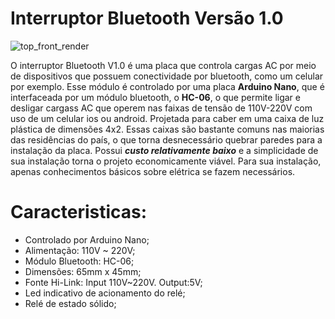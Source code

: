  # Interruptor Bluetooth Versão 1.0
 ![top_front_render](https://user-images.githubusercontent.com/8846340/98874857-cde5a280-2459-11eb-9220-77dabad5c72d.JPG)

  O interruptor Bluetooth V1.0 é uma placa que controla cargas AC por meio de dispositivos que possuem conectividade por bluetooth, como um celular por exemplo. Esse módulo é controlado por uma placa **Arduino Nano**, que é interfaceada por um módulo bluetooth, o **HC-06**, o que permite ligar e desligar cargass AC que operem nas faixas de tensão de 110V-220V com uso de um celular ios ou android.
  Projetada para caber em uma caixa de luz plástica de dimensões 4x2. Essas caixas são bastante
comuns nas maiorias das residências do país, o que torna desnecessário quebrar paredes para a instalação
da placa.
  Possui **_custo relativamente baixo_** e a simplicidade de sua instalação torna o projeto economicamente viável.
Para sua instalação, apenas conhecimentos básicos sobre elétrica se fazem necessários.

# Caracteristicas:
* Controlado por Arduino Nano; 
* Alimentação: 110V ~ 220V;
* Módulo Bluetooth: HC-06;
* Dimensões: 65mm x 45mm;
* Fonte Hi-Link: Input 110V~220V. Output:5V;
* Led indicativo de acionamento do relé;
* Relé de estado sólido;

